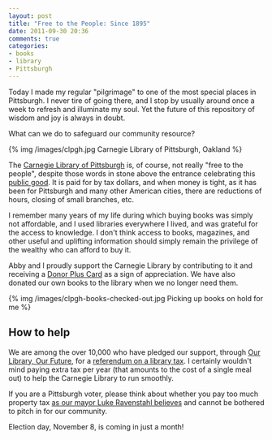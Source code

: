 ```yaml
---
layout: post
title: "Free to the People: Since 1895"
date: 2011-09-30 20:36
comments: true
categories:
- books
- library
- Pittsburgh
---
```

Today I made my regular "pilgrimage" to one of the most special places in Pittsburgh. I never tire of going there, and I stop by usually around once a week to refresh and illuminate my soul. Yet the future of this repository of wisdom and joy is always in doubt.

What can we do to safeguard our community resource?

{% img /images/clpgh.jpg Carnegie Library of Pittsburgh, Oakland %}

<!--more-->

The [Carnegie Library of Pittsburgh](http://www.clpgh.org/) is, of course, not really "free to the people", despite those words in stone above the entrance celebrating this [public good](http://en.wikipedia.org/wiki/Public_good). It is paid for by tax dollars, and when money is tight, as it has been for Pittsburgh and many other American cities, there are reductions of hours, closing of small branches, etc.

I remember many years of my life during which buying books was simply not affordable, and I used libraries everywhere I lived, and was grateful for the access to knowledge. I don't think access to books, magazines, and other useful and uplifting information should simply remain the privilege of the wealthy who can afford to buy it.

Abby and I proudly support the Carnegie Library by contributing to it and receiving a [Donor Plus Card](http://www.clpgh.org/about/DonorPlus/) as a sign of appreciation. We have also donated our own books to the library when we no longer need them.

{% img /images/clpgh-books-checked-out.jpg Picking up books on hold for me %}

## How to help

We are among the over 10,000 who have pledged our support, through [Our Library, Our Future](http://www.ourlibraryourfuture.org/), for a [referendum on a library tax](http://www.post-gazette.com/pg/11207/1163032-100.stm). I certainly wouldn't mind paying extra tax per year (that amounts to the cost of a single meal out) to help the Carnegie Library to run smoothly.

If you are a Pittsburgh voter, please think about whether you pay too much property tax [as our mayor Luke Ravenstahl believes](http://www.post-gazette.com/pg/11159/1152094-53-0.stm) and cannot be bothered to pitch in for our community.

Election day, November 8, is coming in just a month!
